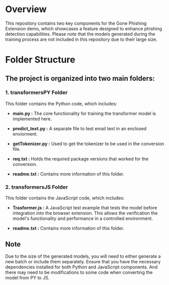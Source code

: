 # Overview

This repository contains two key components for the Gone Phishing Extension demo, which showcases a feature designed to enhance phishing detection capabilities. Please note that the models generated during the training process are not included in this repository due to their large size.

# Folder Structure
## The project is organized into two main folders:

### 1. transformersPY Folder

This folder contains the Python code, which includes:

- **main.py :** The core functionality for training the transformer model is implemented here.

- **predict_text.py :** A separate file to test email text in an enclosed enviorment.

- **getTokenizer.py :** Used to get the tokenizer to be used in the conversion file.

- **req.txt :** Holds the required package versions that worked for the conversion.

- **readme.txt :** Contains more information of this folder.

### 2. transformersJS Folder

This folder contains the JavaScript code, which includes:

- **Trasformer.js :** A JavaScript test example that tests the model before integration into the browser extension. This allows the verification the model's functionality and performance in a controlled environment. 

- **readme.txt :** Contains more information of this folder.

## Note

Due to the size of the generated models, you will need to either generate a new batch or include them separately. Ensure that you have the necessary dependencies installed for both Python and JavaScript components. And there may need to be modifications to some code when converting the model from PY to JS.
